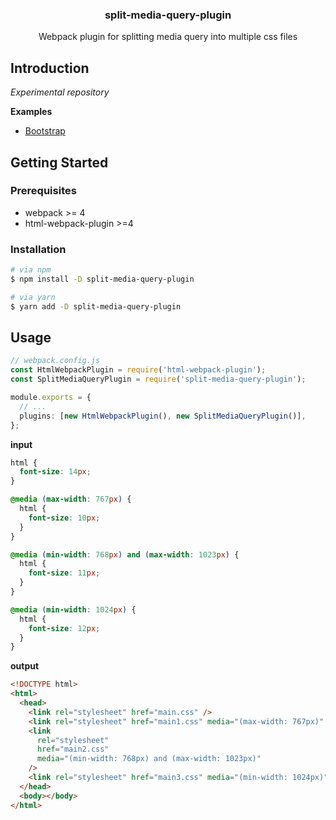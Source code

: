 <h3 align="center">split-media-query-plugin</h3>
<p align="center">Webpack plugin for splitting media query into multiple css files</p>

## Introduction

_Experimental repository_

**Examples**

- [Bootstrap](https://github.com/Jungwoo-An/split-media-query-plugin/tree/master/example)

## Getting Started

### Prerequisites

- webpack >= 4
- html-webpack-plugin >=4

### Installation

```bash
# via npm
$ npm install -D split-media-query-plugin

# via yarn
$ yarn add -D split-media-query-plugin
```

## Usage

```ts
// webpack.config.js
const HtmlWebpackPlugin = require('html-webpack-plugin');
const SplitMediaQueryPlugin = require('split-media-query-plugin');

module.exports = {
  // ...
  plugins: [new HtmlWebpackPlugin(), new SplitMediaQueryPlugin()],
};
```

**input**

```css
html {
  font-size: 14px;
}

@media (max-width: 767px) {
  html {
    font-size: 10px;
  }
}

@media (min-width: 768px) and (max-width: 1023px) {
  html {
    font-size: 11px;
  }
}

@media (min-width: 1024px) {
  html {
    font-size: 12px;
  }
}
```

**output**

```html
<!DOCTYPE html>
<html>
  <head>
    <link rel="stylesheet" href="main.css" />
    <link rel="stylesheet" href="main1.css" media="(max-width: 767px)" />
    <link
      rel="stylesheet"
      href="main2.css"
      media="(min-width: 768px) and (max-width: 1023px)"
    />
    <link rel="stylesheet" href="main3.css" media="(min-width: 1024px)" />
  </head>
  <body></body>
</html>
```
